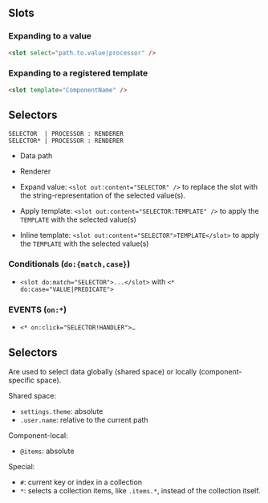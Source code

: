 ## Slots

### Expanding to a value

``` html
<slot select="path.to.value|processor" />
```

### Expanding to a registered template

``` html
<slot template="ComponentName" />
```

## Selectors

    SELECTOR  | PROCESSOR : RENDERER
    SELECTOR* | PROCESSOR : RENDERER

- Data path

- Renderer

- Expand value: `<slot out:content="SELECTOR" />` to replace the slot
  with the string-representation of the selected value(s).

- Apply template: `<slot out:content="SELECTOR:TEMPLATE" />` to apply
  the `TEMPLATE` with the selected value(s)

- Inline template: `<slot out:content="SELECTOR">TEMPLATE</slot>` to
  apply the `TEMPLATE` with the selected value(s)

### Conditionals (`do:{match,case}`)

- `<slot do:match="SELECTOR">...</slot>` with
  `<* do:case="VALUE|PREDICATE">`

### EVENTS (`on:*`)

- `<* on:click="SELECTOR!HANDLER">…`

## Selectors

Are used to select data globally (shared space) or locally
(component-specific space).

Shared space:

- `settings.theme`: absolute
- `.user.name`: relative to the current path

Component-local:

- `@items`: absolute

Special:

- `#`: current key or index in a collection
- `*`: selects a collection items, like `.items.*`, instead of the
  collection itself.
